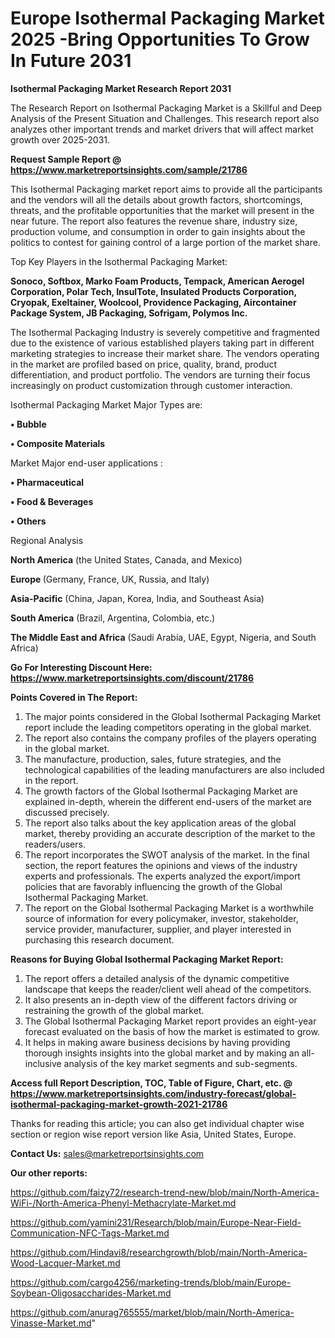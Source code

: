 # Europe Isothermal Packaging Market 2025 -Bring Opportunities To Grow In Future 2031

<strong>Isothermal Packaging Market Research Report 2031</strong>

The Research Report on Isothermal Packaging Market is a Skillful and Deep Analysis of the Present Situation and Challenges. This research report also analyzes other important trends and market drivers that will affect market growth over 2025-2031.

<strong>Request Sample Report @ <a href=https://www.marketreportsinsights.com/sample/21786>https://www.marketreportsinsights.com/sample/21786</a></strong>

This Isothermal Packaging market report aims to provide all the participants and the vendors will all the details about growth factors, shortcomings, threats, and the profitable opportunities that the market will present in the near future. The report also features the revenue share, industry size, production volume, and consumption in order to gain insights about the politics to contest for gaining control of a large portion of the market share.

Top Key Players in the Isothermal Packaging Market:

<strong>Sonoco, Softbox, Marko Foam Products, Tempack, American Aerogel Corporation, Polar Tech, InsulTote, Insulated Products Corporation, Cryopak, Exeltainer, Woolcool, Providence Packaging, Aircontainer Package System, JB Packaging, Sofrigam, Polymos Inc.</strong>

The Isothermal Packaging Industry is severely competitive and fragmented due to the existence of various established players taking part in different marketing strategies to increase their market share. The vendors operating in the market are profiled based on price, quality, brand, product differentiation, and product portfolio. The vendors are turning their focus increasingly on product customization through customer interaction.

Isothermal Packaging Market Major Types are:

<strong>• Bubble

• Composite Materials</strong>

Market Major end-user applications :

<strong>• Pharmaceutical

• Food & Beverages

• Others</strong>

Regional Analysis

</u><strong><b>North America</b></strong> (the United States, Canada, and Mexico)

<strong><b>Europe </b></strong>(Germany, France, UK, Russia, and Italy)

<strong><b>Asia-Pacific</b></strong> (China, Japan, Korea, India, and Southeast Asia)

<strong><b>South America</b></strong> (Brazil, Argentina, Colombia, etc.)

<strong><b>The Middle East and Africa</b></strong> (Saudi Arabia, UAE, Egypt, Nigeria, and South Africa)

<strong>Go For Interesting Discount Here: <a href=https://www.marketreportsinsights.com/discount/21786>https://www.marketreportsinsights.com/discount/21786</a></strong>

<strong>Points Covered in The Report:</strong>
<ol>
  <li>The major points considered in the Global Isothermal Packaging Market report include the leading competitors operating in the global market.</li>
  <li>The report also contains the company profiles of the players operating in the global market.</li>
  <li>The manufacture, production, sales, future strategies, and the technological capabilities of the leading manufacturers are also included in the report.</li>
  <li>The growth factors of the Global Isothermal Packaging Market are explained in-depth, wherein the different end-users of the market are discussed precisely.</li>
  <li>The report also talks about the key application areas of the global market, thereby providing an accurate description of the market to the readers/users.</li>
  <li>The report incorporates the SWOT analysis of the market. In the final section, the report features the opinions and views of the industry experts and professionals. The experts analyzed the export/import policies that are favorably influencing the growth of the Global Isothermal Packaging Market.</li>
  <li>The report on the Global Isothermal Packaging Market is a worthwhile source of information for every policymaker, investor, stakeholder, service provider, manufacturer, supplier, and player interested in purchasing this research document.</li>
</ol>
<strong>Reasons for Buying Global Isothermal Packaging Market Report:</strong>

<ol>
  <li>The report offers a detailed analysis of the dynamic competitive landscape that keeps the reader/client well ahead of the competitors.</li>
  <li>It also presents an in-depth view of the different factors driving or restraining the growth of the global market.</li>
  <li>The Global Isothermal Packaging Market report provides an eight-year forecast evaluated on the basis of how the market is estimated to grow.</li>
  <li>It helps in making aware business decisions by having providing thorough insights insights into the global market and by making an all-inclusive analysis of the key market segments and sub-segments.</li>
</ol>
<strong>Access full Report Description, TOC, Table of Figure, Chart, etc. @ <a href=https://www.marketreportsinsights.com/industry-forecast/global-isothermal-packaging-market-growth-2021-21786>https://www.marketreportsinsights.com/industry-forecast/global-isothermal-packaging-market-growth-2021-21786</a></strong>


Thanks for reading this article; you can also get individual chapter wise section or region wise report version like Asia, United States, Europe.

<strong>Contact Us:</strong>
sales@marketreportsinsights.com

<strong>Our other reports:</strong>

<a href=https://github.com/faizy72/research-trend-new/blob/main/North-America-WiFi-/North-America-Phenyl-Methacrylate-Market.md>https://github.com/faizy72/research-trend-new/blob/main/North-America-WiFi-/North-America-Phenyl-Methacrylate-Market.md</a>

<a href=https://github.com/yamini231/Research/blob/main/Europe-Near-Field-Communication-NFC-Tags-Market.md>https://github.com/yamini231/Research/blob/main/Europe-Near-Field-Communication-NFC-Tags-Market.md</a>

<a href=https://github.com/Hindavi8/researchgrowth/blob/main/North-America-Wood-Lacquer-Market.md>https://github.com/Hindavi8/researchgrowth/blob/main/North-America-Wood-Lacquer-Market.md</a>

<a href=https://github.com/cargo4256/marketing-trends/blob/main/Europe-Soybean-Oligosaccharides-Market.md>https://github.com/cargo4256/marketing-trends/blob/main/Europe-Soybean-Oligosaccharides-Market.md</a>

<a href=https://github.com/anurag765555/market/blob/main/North-America-Vinasse-Market.md>https://github.com/anurag765555/market/blob/main/North-America-Vinasse-Market.md</a>"
